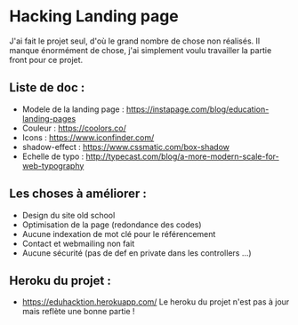 # Hacking Landing page
J'ai fait le projet seul, d'où le grand nombre de chose non réalisés. Il manque énormément de chose, j'ai simplement voulu travailler la partie front pour ce projet. 

## Liste de doc :
* Modele de la landing page : https://instapage.com/blog/education-landing-pages
* Couleur : https://coolors.co/
* Icons : https://www.iconfinder.com/
* shadow-effect : https://www.cssmatic.com/box-shadow
* Echelle de typo : http://typecast.com/blog/a-more-modern-scale-for-web-typography

## Les choses à améliorer :
* Design du site old school
* Optimisation de la page (redondance des codes)
* Aucune indexation de mot clé pour le référencement
* Contact et webmailing non fait
* Aucune sécurité (pas de def en private dans les controllers ...)

## Heroku du projet :
* https://eduhacktion.herokuapp.com/
Le heroku du projet n'est pas à jour mais reflète une bonne partie !
